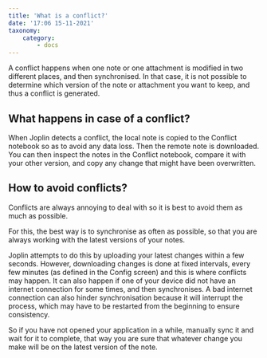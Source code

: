 ```yaml
---
title: 'What is a conflict?'
date: '17:06 15-11-2021'
taxonomy:
    category:
        - docs
---
```


A conflict happens when one note or one attachment is modified in two different places, and then synchronised. In that case, it is not possible to determine which version of the note or attachment you want to keep, and thus a conflict is generated.

## What happens in case of a conflict?
When Joplin detects a conflict, the local note is copied to the Conflict notebook so as to avoid any data loss. Then the remote note is downloaded. You can then inspect the notes in the Conflict notebook, compare it with your other version, and copy any change that might have been overwritten.

## How to avoid conflicts?
Conflicts are always annoying to deal with so it is best to avoid them as much as possible.

For this, the best way is to synchronise as often as possible, so that you are always working with the latest versions of your notes.

Joplin attempts to do this by uploading your latest changes within a few seconds. However, downloading changes is done at fixed intervals, every few minutes (as defined in the Config screen) and this is where conflicts may happen. It can also happen if one of your device did not have an internet connection for some times, and then synchronises. A bad internet connection can also hinder synchronisation because it will interrupt the process, which may have to be restarted from the beginning to ensure consistency.

So if you have not opened your application in a while, manually sync it and wait for it to complete, that way you are sure that whatever change you make will be on the latest version of the note.